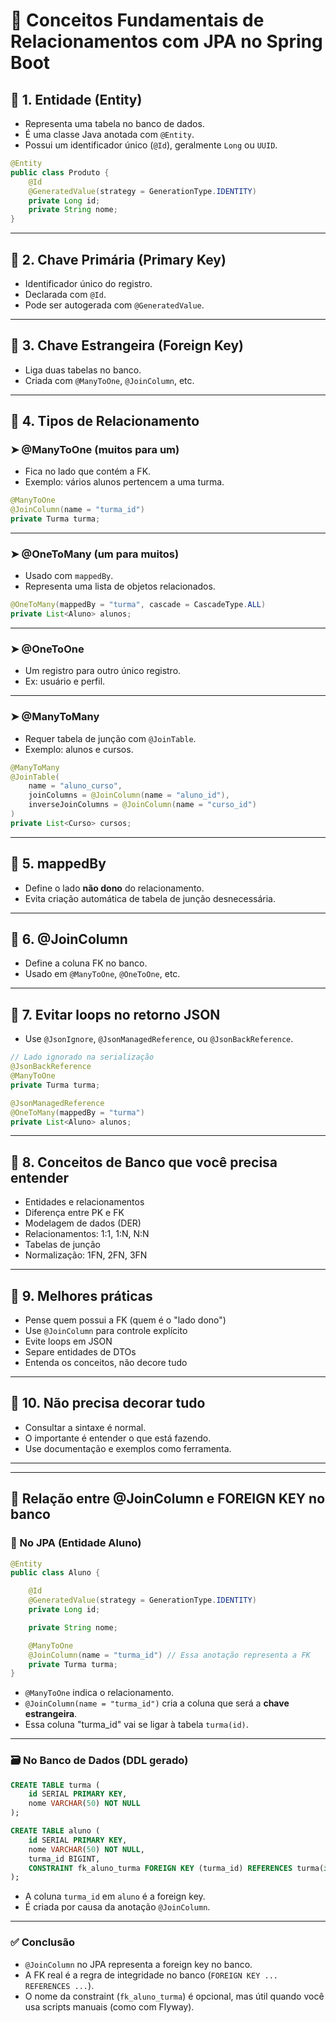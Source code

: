 
# 📘 Conceitos Fundamentais de Relacionamentos com JPA no Spring Boot

## 🔹 1. Entidade (Entity)
- Representa uma tabela no banco de dados.
- É uma classe Java anotada com `@Entity`.
- Possui um identificador único (`@Id`), geralmente `Long` ou `UUID`.

```java
@Entity
public class Produto {
    @Id
    @GeneratedValue(strategy = GenerationType.IDENTITY)
    private Long id;
    private String nome;
}
```

---

## 🔹 2. Chave Primária (Primary Key)
- Identificador único do registro.
- Declarada com `@Id`.
- Pode ser autogerada com `@GeneratedValue`.

---

## 🔹 3. Chave Estrangeira (Foreign Key)
- Liga duas tabelas no banco.
- Criada com `@ManyToOne`, `@JoinColumn`, etc.

---

## 🔹 4. Tipos de Relacionamento

### ➤ @ManyToOne (muitos para um)
- Fica no lado que contém a FK.
- Exemplo: vários alunos pertencem a uma turma.

```java
@ManyToOne
@JoinColumn(name = "turma_id")
private Turma turma;
```

---

### ➤ @OneToMany (um para muitos)
- Usado com `mappedBy`.
- Representa uma lista de objetos relacionados.

```java
@OneToMany(mappedBy = "turma", cascade = CascadeType.ALL)
private List<Aluno> alunos;
```

---

### ➤ @OneToOne
- Um registro para outro único registro.
- Ex: usuário e perfil.

---

### ➤ @ManyToMany
- Requer tabela de junção com `@JoinTable`.
- Exemplo: alunos e cursos.

```java
@ManyToMany
@JoinTable(
    name = "aluno_curso",
    joinColumns = @JoinColumn(name = "aluno_id"),
    inverseJoinColumns = @JoinColumn(name = "curso_id")
)
private List<Curso> cursos;
```

---

## 🔹 5. mappedBy
- Define o lado **não dono** do relacionamento.
- Evita criação automática de tabela de junção desnecessária.

---

## 🔹 6. @JoinColumn
- Define a coluna FK no banco.
- Usado em `@ManyToOne`, `@OneToOne`, etc.

---

## 🔹 7. Evitar loops no retorno JSON
- Use `@JsonIgnore`, `@JsonManagedReference`, ou `@JsonBackReference`.

```java
// Lado ignorado na serialização
@JsonBackReference
@ManyToOne
private Turma turma;

@JsonManagedReference
@OneToMany(mappedBy = "turma")
private List<Aluno> alunos;
```

---

## 🔹 8. Conceitos de Banco que você precisa entender

- Entidades e relacionamentos
- Diferença entre PK e FK
- Modelagem de dados (DER)
- Relacionamentos: 1:1, 1:N, N:N
- Tabelas de junção
- Normalização: 1FN, 2FN, 3FN

---

## 🔹 9. Melhores práticas

- Pense quem possui a FK (quem é o "lado dono")
- Use `@JoinColumn` para controle explícito
- Evite loops em JSON
- Separe entidades de DTOs
- Entenda os conceitos, não decore tudo

---

## 🔹 10. Não precisa decorar tudo
- Consultar a sintaxe é normal.
- O importante é entender o que está fazendo.
- Use documentação e exemplos como ferramenta.

---

---

## 🔹 Relação entre @JoinColumn e FOREIGN KEY no banco

### 📘 No JPA (Entidade Aluno)

```java
@Entity
public class Aluno {

    @Id
    @GeneratedValue(strategy = GenerationType.IDENTITY)
    private Long id;

    private String nome;

    @ManyToOne
    @JoinColumn(name = "turma_id") // Essa anotação representa a FK
    private Turma turma;
}
```

- `@ManyToOne` indica o relacionamento.
- `@JoinColumn(name = "turma_id")` cria a coluna que será a **chave estrangeira**.
- Essa coluna "turma_id" vai se ligar à tabela `turma(id)`.

---

### 🗃️ No Banco de Dados (DDL gerado)

```sql
CREATE TABLE turma (
    id SERIAL PRIMARY KEY,
    nome VARCHAR(50) NOT NULL
);

CREATE TABLE aluno (
    id SERIAL PRIMARY KEY,
    nome VARCHAR(50) NOT NULL,
    turma_id BIGINT,
    CONSTRAINT fk_aluno_turma FOREIGN KEY (turma_id) REFERENCES turma(id)
);
```

- A coluna `turma_id` em `aluno` é a foreign key.
- É criada por causa da anotação `@JoinColumn`.

---

### ✅ Conclusão

- `@JoinColumn` no JPA representa a foreign key no banco.
- A FK real é a regra de integridade no banco (`FOREIGN KEY ... REFERENCES ...`).
- O nome da constraint (`fk_aluno_turma`) é opcional, mas útil quando você usa scripts manuais (como com Flyway).
